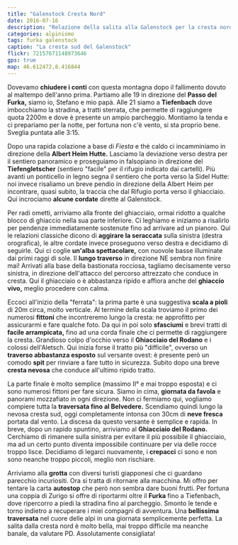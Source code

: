```yaml
---
title: "Galenstock Cresta Nord"
date: 2016-07-16
description: "Relazione della salita alla Galenstock per la cresta nord con partenza da Tiefenbach e traversata fino al Belvedere del Ghiacciaio del Rodano."
categories: alpinismo
tags: furka galenstock
caption: "La cresta sud del Galenstock"
flickr: 72157671148973646
gps: true
map: 46.612472,8.416844
---
```


Dovevamo **chiudere i conti** con questa montagna dopo il fallimento dovuto al maltempo dell'anno prima. Partiamo alle 19 in direzione del **Passo del Furka,** siamo io, Stefano e mio papà. Alle 21 siamo a **Tiefenbach** dove imbocchiamo la stradina, a tratti sterrata, che permette di raggiungere quota 2200m e dove è presente un ampio parcheggio. Montiamo la tenda e ci prepariamo per la notte, per fortuna non c'è vento, si sta proprio bene. Sveglia puntata alle 3:15.

Dopo una rapida colazione a base di *Fiesta* e thè caldo ci incamminiamo in direzione della **Albert Heim Hutte.** Lasciamo la deviazione verso destra per il sentiero panoramico e proseguiamo in falsopiano in direzione del **Tiefengletscher** (sentiero "facile" per il rifugio indicato dai cartelli). Più avanti un ponticello in legno segna il sentiero che porta verso la Sidel Hutte: noi invece risaliamo un breve pendio in direzione della Albert Heim per incontrare, quasi subito, la traccia che dal Rifugio porta verso il ghiacciaio. Qui incrociamo **alcune cordate** dirette al Galenstock.

Per radi ometti, arriviamo alla fronte del ghiacciaio, ormai ridotto a qualche blocco di ghiaccio nella sua parte inferiore. Ci leghiamo e iniziamo a risalirlo per pendenze immediatamente sostenute fino ad arrivare ad un pianoro. Qui le relazioni classiche dicono di **aggirare la seraccata** sulla sinistra (destra orografica), le altre cordate invece proseguono verso destra e decidiamo di seguirle. Qui ci coglie **un'alba spettacolare,** con nuovole basse illuminate dai primi raggi di sole. Il **lungo traverso** in direzione NE sembra non finire mai! Arrivati alla base della bastionata rocciosa, tagliamo decisamente verso sinistra, in direzione dell'attacco del percorso attrezzato che conduce in cresta. Qui il ghiacciaio o è abbastanza ripido e affiora anche del **ghiaccio vivo,** meglio procedere con calma. 

Eccoci all'inizio della "ferrata": la prima parte è una suggestiva **scala a pioli** di 20m circa, molto verticale. Al termine della scala troviamo il primo dei numerosi **fittoni** che incontreremo lungo la cresta: ne approfitto per assicurarmi e fare qualche foto. Da qui in poi solo **sfasciumi** e brevi tratti di **facile arrampicata,** fino ad una corda finale che ci permette di raggiungere la cresta. Grandioso colpo d'occhio verso il **Ghiacciaio del Rodano** e i colossi dell'Aletsch. Qui inizia forse il tratto più "difficile", ovverso un **traverso abbastanza esposto** sul versante ovest: è presente però un comodo **spit** per rinviare a fare tutto in sicurezza. Subito dopo una breve **cresta nevosa** che conduce all'ultimo ripido tratto.

La parte finale è molto semplice (massimo II° e mai troppo esposta) e ci sono numerosi fittoni per fare sicura. Siamo in cima, **giornata da favola** e panorami mozzafiato in ogni direzione. Non ci fermiamo qui, vogliamo compiere tutta la **traversata fino al Belvedere.** Scendiamo quindi lungo la nevosa cresta sud, oggi completamente intonsa con 30cm di **neve fresca** portata dal vento. La discesa da questo versante è semplice e rapida. In breve, dopo un rapido spuntino, arriviamo al **Ghiacciaio del Rodano.** Cerchiamo di rimanere sulla sinistra per evitare il più possibile il ghiacciaio, ma ad un certo punto diventa impossibile continuare per via delle rocce troppo lisce. Decidiamo di legarci nuovamente, i **crepacci** ci sono e non sono neanche troppo piccoli, meglio non rischiare.

Arriviamo alla **grotta** con diversi turisti giapponesi che ci guardano parecchio incuriositi. Ora si tratta di ritornare alla macchina. Mi offro per tentare la carta **autostop** che però non sembra dare buoni frutti. Per fortuna una coppia di Zurigo si offre di riportarmi oltre il **Furka** fino a Tiefenbach, dove ripercorro a piedi la stradina fino al parcheggio. Smonto le tende e torno indietro a recuperare i miei compagni di avventura. Una **bellissima traversata** nel cuore delle alpi in una giornata semplicemente perfetta. La salita dalla cresta nord è molto bella, mai troppo difficile ma neanche banale, da valutare PD. Assolutamente consigliata! 
